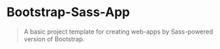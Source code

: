 # Bootstrap-Sass-App
> A basic project template for creating web-apps by Sass-powered version of Bootstrap.
